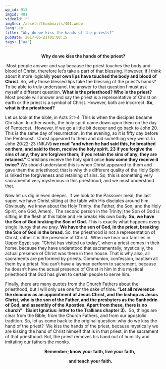 ```yaml
---
wp_id: 913
imgId: 401
videoId: ""
imgSrc: /assets/thumbnails/401.webp
lang: en
title: "Why do we kiss the hands of the priests?"
pubDate: 2017-06-21T01:00:15
tags: ["aa"]
---
```


<p style="text-align: center;"><b>Why do we kiss the hands of the priest?</b></p>
<p> Most people answer and say because the priest touches the body and blood of Christ, therefore let’s take a part of that blessing. However, if I think about it more logically <b>your own lips have touched the body and blood of Christ</b>. So, why those blessed lips take the blessing of the priest’s hands? To be able to truly understand, the answer to that question I must ask myself a different question. <b>What is the priesthood? Who is the priest?</b> Most people will answer and say the priest is a representative of Christ on earth or the priest is a symbol of Christ. However, both are incorrect. <b>So, what is the</b><b> priesthood?</b></p>
<p>Let us look at the bible, in Acts 2:1-4. This is when the disciples became Christian. In other words, the holy spirit came down upon them on the day of Pentecost.  However, if we go a little bit deeper and go back to John 20.  This is the same day of resurrection, in the evening, so it is fifty day before the Pentecost.  Christ appeared to them and did something very weird. In John 20:22-23 (NKJV<b>)</b><b> we read “</b><b>and when he had said this, he breathed on them, and said to them, receive the holy spirit. 23 if you forgive the sins of any, they are forgiven them; if you retain the sins of any, they are retained.”</b> Christians receive the holy spirit once <b>how come they receive it twice?</b> We should understand this is when Christ appeared to them and gave them the priesthood; that is why this different quality of the Holy Spirit is linked the forgiveness and retaining of sins. So, this is something very sacramental very mysterious in this priesthood, and we must understand that.</p>
<p>Now let us dig in even deeper.  If we look to the Passover meal, the last super, we have Christ sitting at the table with His disciples around him. Obviously, we know about the Holy Trinity: the Father, the Son, and the Holy Spirit, one God, Amen).  The second person in the Trinity; the Son of God is sitting in the flesh at this table and He breaks His own body. <b>So, we have the </b><b>S</b><b>on of </b><b>G</b><b>od braking the </b><b>S</b><b>on of </b><b>G</b><b>od.</b> This is exactly what happens every single liturgy that we pray. <b>We have the </b><b>s</b><b>on of </b><b>G</b><b>od</b><b>,</b><b> in the priest</b><b>,</b><b> breaking the </b><b>S</b><b>on of </b><b>G</b><b>od in the bread.</b> So, the priesthood is not a representation of Christ, rather it is the presence of Christ.  When we hear our families in Upper Egypt say: “Christ has visited us today”, when a priest comes in their home, because they have understood that sacramentally, mystically, the actual presence of Christ was there in their house. That is why also, all sacraments are performed by priests. Communion, confession, baptism all them by a priest. You can’t have a layman perform to sacrament. because he doesn’t have the actual presence of Christ in him in this mystical priesthood that God has given to certain people to serve him.</p>
<p>Finally, there are many quotes from the Church Fathers about the priesthood, but I will only use one for the sake of time. <b>“</b><b>L</b><b>et all reverence the deacons as an appointment of Jesus Christ, and the bishop as Jesus Christ, who is the son of the </b><b>F</b><b>ather, and the presbyters as the Sanhedrin of </b><b>G</b><b>od, and assembly of the </b><b>A</b><b>postles. Apart from these, there is no church” </b><b> </b> <b>(</b><b>Saint Ignatius: letter to the </b><b>Trallians</b><b> chapter 3</b><b>)</b><b>.</b>  So, things are clear from the Bible, from the Church Fathers, and from our apostolic tradition. So, let us come back to the original question: why do we kiss the hand of the priest?  We kiss the hands of the priest, because mystically we are kissing the hand of Christ himself that is in that priest, in the sacrament of that priesthood. But, the priest removes his hand out of humility and imitating our fathers the monks.</p>
<p style="text-align: center;"><b>             </b><b>Remember</b><b>;</b><b> know your faith, live your faith, </b></p>
<p style="text-align: center;"><b>                    and teach your faith.      </b></p>
